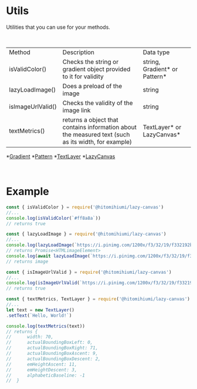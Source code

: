 # Utils

Utilities that you can use for your methods.

<br>

<table>
    <tr>
        <td>Method</td>
        <td>Description</td>
        <td>Data type</td>
    </tr>
    <tr>
        <td>isValidColor()</td>
        <td>Checks the string or gradient object provided to it for validity</td>
        <td>string, Gradient* or Pattern*</td>
    </tr>
    <tr>
        <td>lazyLoadImage()</td>
        <td>Does a preload of the image</td>
        <td>string</td>
    </tr>
    <tr>
        <td>isImageUrlValid()</td>
        <td>Checks the validity of the image link</td>
        <td>string</td>
    </tr>
    <tr>
        <td>textMetrics()</td>    
        <td>returns a object that contains information about the measured text (such as its width, for example)</td>    
        <td>TextLayer* or LazyCanvas*</td>     
    </tr>
</table>

*[Gradient](./gradient.md)
*[Pattern](./pattern.md)
*[TextLayer](./textlayer.md)
*[LazyCanvas](./lazycanvas.md)

<br>

# Example

```js
const { isValidColor } = require('@hitomihiumi/lazy-canvas')
//...
console.log(isValidColor(`#ff8a8a`)) 
// returns true
```

```js
const { lazyLoadImage } = require('@hitomihiumi/lazy-canvas')
//...
console.log(lazyLoadImage(`https://i.pinimg.com/1200x/f3/32/19/f332192b2090f437ca9f49c1002287b6.jpg`)) 
// returns Promise<HTMLimageElement>
console.log(await lazyLoadImage(`https://i.pinimg.com/1200x/f3/32/19/f332192b2090f437ca9f49c1002287b6.jpg`)) 
// returns image
```

```js
const { isImageUrlValid } = require('@hitomihiumi/lazy-canvas')
//...
console.log(isImageUrlValid(`https://i.pinimg.com/1200x/f3/32/19/f332192b2090f437ca9f49c1002287b6.jpg`)) 
// returns true
```

```js
const { textMetrics, TextLayer } = require('@hitomihiumi/lazy-canvas')
//...
let text = new TextLayer()
.setText(`Hello, World!`)

console.log(textMetrics(text))
// returns {
//      width: 70,
//      actualBoundingBoxLeft: 0,
//      actualBoundingBoxRight: 71,
//      actualBoundingBoxAscent: 9,
//      actualBoundingBoxDescent: 2,
//      emHeightAscent: 11,
//      emHeightDescent: 3,
//      alphabeticBaseline: -1
//  }
```